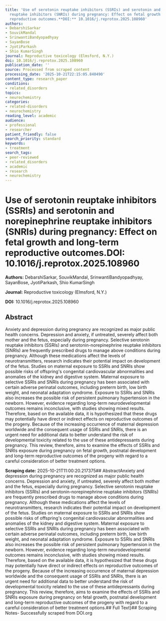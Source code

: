```yaml
---
title: 'Use of serotonin reuptake inhibitors (SSRIs) and serotonin and norepinephrine
  reuptake inhibitors (SNRIs) during pregnancy: Effect on fetal growth and long-term
  reproductive outcomes.**DOI:** 10.1016/j.reprotox.2025.108960'
authors:
- DebarshiSarkar
- SouvikMandal
- SrinwantiBandyopadhyay
- SayanBose
- JyotiParkash
- Shio KumarSingh
journal: Reproductive toxicology (Elmsford, N.Y.)
doi: 10.1016/j.reprotox.2025.108960
publication_date: ''
source: Processed from scraped content
processing_date: '2025-10-21T22:15:05.840490'
content_type: research_paper
conditions:
- related_disorders
topics:
- neurochemistry
categories:
- related-disorders
- neurochemistry
reading_level: academic
audience:
- professional
- researcher
patient_friendly: false
search_priority: standard
keywords:
- treatment
search_tags:
- peer-reviewed
- related_disorders
- academic
- research
- neurochemistry
---
```


# Use of serotonin reuptake inhibitors (SSRIs) and serotonin and norepinephrine reuptake inhibitors (SNRIs) during pregnancy: Effect on fetal growth and long-term reproductive outcomes.**DOI:** 10.1016/j.reprotox.2025.108960

**Authors:** DebarshiSarkar, SouvikMandal, SrinwantiBandyopadhyay, SayanBose, JyotiParkash, Shio KumarSingh

**Journal:** Reproductive toxicology (Elmsford, N.Y.)

**DOI:** 10.1016/j.reprotox.2025.108960

## Abstract

Anxiety and depression during pregnancy are recognized as major public health concerns. Depression and anxiety, if untreated, severely affect both mother and the fetus, especially during pregnancy. Selective serotonin reuptake inhibitors (SSRIs) and serotonin-norepinephrine reuptake inhibitors (SNRIs) are frequently prescribed drugs to manage above conditions during pregnancy. Although these medications affect the levels of neurotransmitters, research indicates their potential impact on development of the fetus. Studies on maternal exposure to SSRIs and SNRIs show possible risks of offspring's congenital cardiovascular abnormalities and anomalies of the kidney and digestive system. Maternal exposure to selective SSRIs and SNRIs during pregnancy has been associated with certain adverse perinatal outcomes, including preterm birth, low birth weight, and neonatal adaptation syndrome. Exposure to SSRIs and SNRIs also increases the possible risk of persistent pulmonary hypertension in the newborn. However, evidence regarding long-term neurodevelopmental outcomes remains inconclusive, with studies showing mixed results. Therefore, based on the available data, it is hypothesized that these drugs may potentially have direct or indirect effects on reproductive outcomes of the progeny. Because of the increasing occurrence of maternal depression worldwide and the consequent usage of SSRIs and SNRIs, there is an urgent need for additional data to better understand the risk of developmental toxicity related to the use of these antidepressants during pregnancy. This review, therefore, aims to examine the effects of SSRIs and SNRIs exposure during pregnancy on fetal growth, postnatal development and long-term reproductive outcomes of the progeny with regard to a careful consideration of better treatment options.

**Scraping date:** 2025-10-21T11:00:20.217375## AbstractAnxiety and depression during pregnancy are recognized as major public health concerns. Depression and anxiety, if untreated, severely affect both mother and the fetus, especially during pregnancy. Selective serotonin reuptake inhibitors (SSRIs) and serotonin-norepinephrine reuptake inhibitors (SNRIs) are frequently prescribed drugs to manage above conditions during pregnancy. Although these medications affect the levels of neurotransmitters, research indicates their potential impact on development of the fetus. Studies on maternal exposure to SSRIs and SNRIs show possible risks of offspring's congenital cardiovascular abnormalities and anomalies of the kidney and digestive system. Maternal exposure to selective SSRIs and SNRIs during pregnancy has been associated with certain adverse perinatal outcomes, including preterm birth, low birth weight, and neonatal adaptation syndrome. Exposure to SSRIs and SNRIs also increases the possible risk of persistent pulmonary hypertension in the newborn. However, evidence regarding long-term neurodevelopmental outcomes remains inconclusive, with studies showing mixed results. Therefore, based on the available data, it is hypothesized that these drugs may potentially have direct or indirect effects on reproductive outcomes of the progeny. Because of the increasing occurrence of maternal depression worldwide and the consequent usage of SSRIs and SNRIs, there is an urgent need for additional data to better understand the risk of developmental toxicity related to the use of these antidepressants during pregnancy. This review, therefore, aims to examine the effects of SSRIs and SNRIs exposure during pregnancy on fetal growth, postnatal development and long-term reproductive outcomes of the progeny with regard to a careful consideration of better treatment options.## Full Text}## Scraping Notes- Successfully scraped from DOI.org